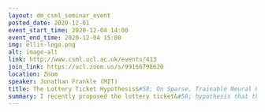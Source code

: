 ```yaml
---
layout: dm_csml_seminar_event
posted_date: 2020-12-01
event_start_time: 2020-12-04 14:00
event_end_time: 2020-12-04 15:00
img: ellis-logo.png
alt: image-alt
link: http://www.csml.ucl.ac.uk/events/413
join_link: https://ucl.zoom.us/s/99166798620
location: Zoom
speaker: Jonathan Frankle (MIT)
title: The Lottery Ticket Hypothesis&#58; On Sparse, Trainable Neural Networks
summary: I recently proposed the lottery ticket&#58; hypothesis that the dense neural networks we typically train have much smaller subnetworks capable of reaching full accuracy from early in training. This hypothesis raises (1) scientific questions about the nature of overparameterization in neural network optimization and (2) practical questions about our ability to accelerate training. In this talk, I will discuss established results and the latest developments in my line of work on the lottery ticket hypothesis, including the empirical evidence for these claims on small vision tasks, changes necessary to scale these ideas to practical settings, and the relationship between these subnetworks and their “stability” to the noise of stochastic gradient descent. I will also describe my vision for the future of research on this topic.
---
```

